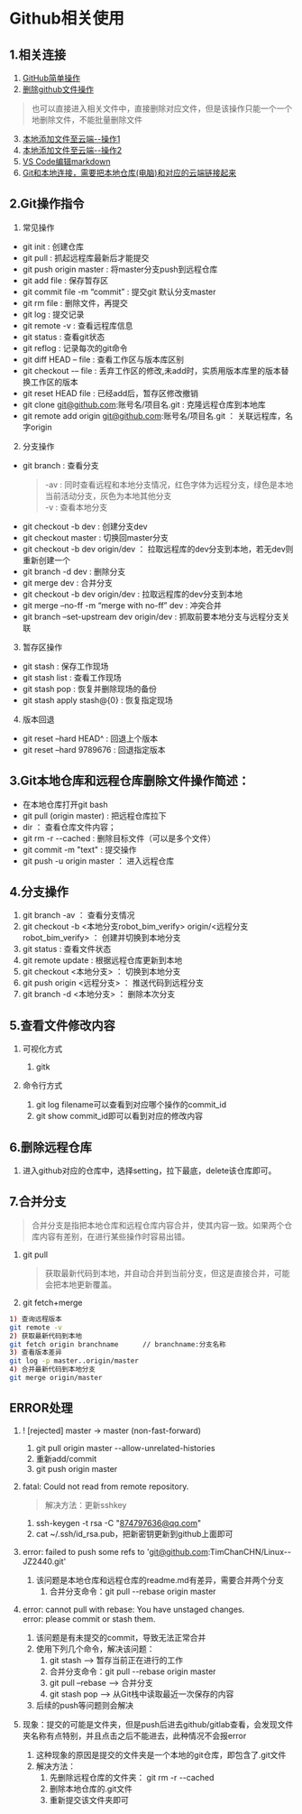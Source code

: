 # Github相关使用
## 1.相关连接

1. [GitHub简单操作](https://www.bootcss.com/p/git-guide/)
1. [删除github文件操作](https://blog.csdn.net/weixin_43976903/article/details/86630862)
> 也可以直接进入相关文件中，直接删除对应文件，但是该操作只能一个一个地删除文件，不能批量删除文件
3. [本地添加文件至云端--操作1](https://jingyan.baidu.com/article/9989c746e35eedf648ecfe8c.html)
4. [本地添加文件至云端--操作2](https://blog.csdn.net/tangxiujiang/article/details/80463325)
5. [VS Code编辑markdown](https://www.cnblogs.com/shawWey/p/8931697.html)  
6. [Git和本地连接，需要把本地仓库(电脑)和对应的云端链接起来](https://blog.csdn.net/haochaoguo1988/article/details/82662475)

## 2.Git操作指令
1. 常见操作
- git init                       :  创建仓库
- git pull                       :  抓起远程库最新后才能提交
- git push origin master         :  将master分支push到远程仓库
- git add file                   :  保存暂存区
- git commit file -m “commit”    :  提交git 默认分支master
- git rm file                    :  删除文件，再提交
- git log                        :  提交记录
- git remote -v                  :  查看远程库信息
- git status                     :  查看git状态
- git reflog                     :  记录每次的git命令
- git diff HEAD – file           :  查看工作区与版本库区别
- git checkout -– file           :  丢弃工作区的修改,未add时，实质用版本库里的版本替换工作区的版本
- git reset HEAD file            :  已经add后，暂存区修改撤销
- git clone git@github.com:账号名/项目名.git                      :  克隆远程仓库到本地库
- git remote add origin git@github.com:账号名/项目名.git          ： 关联远程库，名字origin
2. 分支操作
- git branch                     :  查看分支
   > -av                         :  同时查看远程和本地分支情况，红色字体为远程分支，绿色是本地当前活动分支，灰色为本地其他分支  
   > -v                          :  查看本地分支
- git checkout -b dev            :  创建分支dev
- git checkout master            :  切换回master分支
- git checkout -b dev origin/dev ： 拉取远程库的dev分支到本地，若无dev则重新创建一个 
- git branch -d dev              :  删除分支
- git merge dev                  :  合并分支
- git checkout -b dev origin/dev :  拉取远程库的dev分支到本地
- git merge –no-ff -m “merge with no-ff” dev                   :  冲突合并
- git branch –set-upstream dev origin/dev                      :  抓取前要本地分支与远程分支关联
3. 暂存区操作
- git stash                      :  保存工作现场  
- git stash list                 :  查看工作现场
- git stash pop                  :  恢复并删除现场的备份
- git stash apply stash@{0}      :  恢复指定现场
4. 版本回退
- git reset –hard HEAD^          :  回退上个版本
- git reset –hard 9789676        :  回退指定版本

## 3.Git本地仓库和远程仓库删除文件操作简述：
- 在本地仓库打开git bash
- git pull (origin master)  :  把远程仓库拉下
- dir                     ：  查看仓库文件内容；
- git rm -r --cached <file>:  删除目标文件（可以是多个文件）
- git commit -m "text"    :   提交操作
- git push -u origin master  ：  进入远程仓库  

## 4.分支操作
1. git branch -av	           ：	查看分支情况
2. git checkout -b <本地分支robot_bim_verify> origin/<远程分支robot_bim_verify>		：		创建并切换到本地分支
3. git status 		           :	查看文件状态
4. git remote update	       :	根据远程仓库更新到本地
5. git checkout <本地分支>	    ：	 切换到本地分支
6. git push origin <远程分支>	：	 推送代码到远程分支
7. git branch -d <本地分支>	    ：	 删除本次分支

## 5.查看文件修改内容
1. 可视化方式
   1. gitk

2. 命令行方式
   1. git log filename可以查看到对应哪个操作的commit_id
   2. git show commit_id即可以看到对应的修改内容

## 6.删除远程仓库
1. 进入github对应的仓库中，选择setting，拉下最底，delete该仓库即可。

## 7.合并分支
> 合并分支是指把本地仓库和远程仓库内容合并，使其内容一致。如果两个仓库内容有差别，在进行某些操作时容易出错。
1. git pull
   > 获取最新代码到本地，并自动合并到当前分支，但这是直接合并，可能会把本地更新覆盖。

2. git fetch+merge
```bash
1) 查询远程版本
git remote -v
2) 获取最新代码到本地
git fetch origin branchname      // branchname:分支名称
3) 查看版本差异
git log -p master..origin/master
4) 合并最新代码到本地分支
git merge origin/master

```

## ERROR处理
1. ! [rejected] master -> master (non-fast-forward)
   1. git pull origin master --allow-unrelated-histories
   2. 重新add/commit
   3. git push origin master
   
2. fatal: Could not read from remote repository.
   > 解决方法：更新sshkey  
   1. ssh-keygen -t rsa -C "874797636@qq.com"
   2. cat ~/.ssh/id_rsa.pub，把新密钥更新到github上面即可

3. error: failed to push some refs to 'git@github.com:TimChanCHN/Linux--JZ2440.git'
   1. 该问题是本地仓库和远程仓库的readme.md有差异，需要合并两个分支
      1. 合并分支命令：git pull --rebase origin master

4. error: cannot pull with rebase: You have unstaged changes.  
   error: please commit or stash them.
   1. 该问题是有未提交的commit，导致无法正常合并
   2. 使用下列几个命令，解决该问题：
      1. git stash     --> 暂存当前正在进行的工作
      2. 合并分支命令：git pull --rebase origin master
      3. git pull –rebase     -->   合并分支
      4. git stash pop     -->      从Git栈中读取最近一次保存的内容
   3. 后续的push等问题则会解决

5. 现象：提交的可能是文件夹，但是push后进去github/gitlab查看，会发现文件夹名称有点特别，并且点击之后不能进去，此种情况不会报error
   1. 这种现象的原因是提交的文件夹是一个本地的git仓库，即包含了.git文件
   2. 解决方法：
      1. 先删除远程仓库的文件夹： git rm -r --cached
      2. 删除本地仓库的.git文件
      3. 重新提交该文件夹即可
